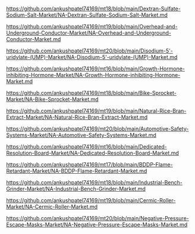 <p><a href="https://github.com/ankushpatel74169/mt18/blob/main/Dextran-Sulfate-Sodium-Salt-Market/NA-Dextran-Sulfate-Sodium-Salt-Market.md">https://github.com/ankushpatel74169/mt18/blob/main/Dextran-Sulfate-Sodium-Salt-Market/NA-Dextran-Sulfate-Sodium-Salt-Market.md</a></p><p><a href="https://github.com/ankushpatel74169/mt19/blob/main/Overhead-and-Underground-Conductor-Market/NA-Overhead-and-Underground-Conductor-Market.md">https://github.com/ankushpatel74169/mt19/blob/main/Overhead-and-Underground-Conductor-Market/NA-Overhead-and-Underground-Conductor-Market.md</a></p><p><a href="https://github.com/ankushpatel74169/mt20/blob/main/Disodium-5'-uridylate-(UMP)-Market/NA-Disodium-5'-uridylate-(UMP)-Market.md">https://github.com/ankushpatel74169/mt20/blob/main/Disodium-5'-uridylate-(UMP)-Market/NA-Disodium-5'-uridylate-(UMP)-Market.md</a></p><p><a href="https://github.com/ankushpatel74169/mt16/blob/main/Growth-Hormone-inhibiting-Hormone-Market/NA-Growth-Hormone-inhibiting-Hormone-Market.md">https://github.com/ankushpatel74169/mt16/blob/main/Growth-Hormone-inhibiting-Hormone-Market/NA-Growth-Hormone-inhibiting-Hormone-Market.md</a></p><p><a href="https://github.com/ankushpatel74169/mt18/blob/main/Bike-Sprocket-Market/NA-Bike-Sprocket-Market.md">https://github.com/ankushpatel74169/mt18/blob/main/Bike-Sprocket-Market/NA-Bike-Sprocket-Market.md</a></p><p><a href="https://github.com/ankushpatel74169/mt19/blob/main/Natural-Rice-Bran-Extract-Market/NA-Natural-Rice-Bran-Extract-Market.md">https://github.com/ankushpatel74169/mt19/blob/main/Natural-Rice-Bran-Extract-Market/NA-Natural-Rice-Bran-Extract-Market.md</a></p><p><a href="https://github.com/ankushpatel74169/mt20/blob/main/Automotive-Safety-Systems-Market/NA-Automotive-Safety-Systems-Market.md">https://github.com/ankushpatel74169/mt20/blob/main/Automotive-Safety-Systems-Market/NA-Automotive-Safety-Systems-Market.md</a></p><p><a href="https://github.com/ankushpatel74169/mt16/blob/main/Dedicated-Resolution-Board-Market/NA-Dedicated-Resolution-Board-Market.md">https://github.com/ankushpatel74169/mt16/blob/main/Dedicated-Resolution-Board-Market/NA-Dedicated-Resolution-Board-Market.md</a></p><p><a href="https://github.com/ankushpatel74169/mt17/blob/main/BDDP-Flame-Retardant-Market/NA-BDDP-Flame-Retardant-Market.md">https://github.com/ankushpatel74169/mt17/blob/main/BDDP-Flame-Retardant-Market/NA-BDDP-Flame-Retardant-Market.md</a></p><p><a href="https://github.com/ankushpatel74169/mt18/blob/main/Industrial-Bench-Grinder-Market/NA-Industrial-Bench-Grinder-Market.md">https://github.com/ankushpatel74169/mt18/blob/main/Industrial-Bench-Grinder-Market/NA-Industrial-Bench-Grinder-Market.md</a></p><p><a href="https://github.com/ankushpatel74169/mt19/blob/main/Cermic-Roller-Market/NA-Cermic-Roller-Market.md">https://github.com/ankushpatel74169/mt19/blob/main/Cermic-Roller-Market/NA-Cermic-Roller-Market.md</a></p><p><a href="https://github.com/ankushpatel74169/mt20/blob/main/Negative-Pressure-Escape-Masks-Market/NA-Negative-Pressure-Escape-Masks-Market.md">https://github.com/ankushpatel74169/mt20/blob/main/Negative-Pressure-Escape-Masks-Market/NA-Negative-Pressure-Escape-Masks-Market.md</a></p>
